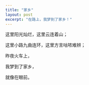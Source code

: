 ```yaml
---
title: "家乡"
layout: post
excerpt: "在路上，我梦到了家乡！"
---
```


这里阳光灿烂，这里云连着山；

这里小路九曲连环，这里方言咕哝难辨；

昨夜火车上，

我梦到了家乡，

就像在眼前。
